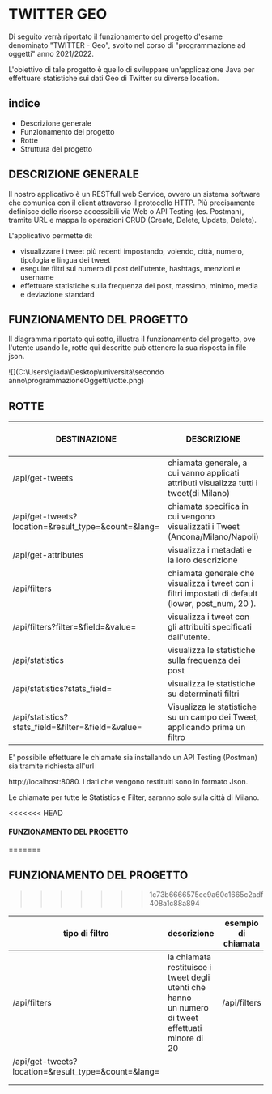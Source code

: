 # TWITTER GEO
Di seguito verrà riportato il funzionamento del progetto d'esame denominato "TWITTER - Geo", svolto nel corso di "programmazione ad oggetti" anno 2021/2022.

L'obiettivo di tale progetto è quello di sviluppare un'applicazione Java per effettuare statistiche sui dati Geo di Twitter su diverse location.

## indice

- Descrizione generale
- Funzionamento del progetto
- Rotte 
- Struttura del progetto



## DESCRIZIONE GENERALE

Il nostro applicativo è un RESTfull web Service, ovvero un sistema software che comunica con il client attraverso il protocollo HTTP. Più precisamente definisce delle risorse accessibili via Web o API Testing (es. Postman), tramite URL e mappa le operazioni CRUD (Create, Delete, Update, Delete).

L'applicativo permette di:

- visualizzare i tweet più recenti impostando, volendo, città, numero, tipologia e lingua dei tweet
- eseguire filtri sul numero di post dell'utente, hashtags, menzioni e username
- effettuare statistiche sulla frequenza dei post, massimo, minimo, media e deviazione standard



## FUNZIONAMENTO DEL PROGETTO

Il diagramma riportato qui sotto, illustra il funzionamento del progetto, ove l'utente usando le, rotte qui descritte può ottenere la sua risposta in file json.

![](C:\Users\giada\Desktop\università\secondo anno\programmazioneOggetti\rotte.png)



## ROTTE

| DESTINAZIONE                                                 | DESCRIZIONE                                                  | esempio di chiamata |
| ------------------------------------------------------------ | ------------------------------------------------------------ | ------------------- |
| /api/get-tweets                                              | chiamata generale, a cui vanno applicati attributi visualizza tutti i tweet(di Milano) | /api/filters        |
| /api/get-tweets?location=<value>&result_type=<value>&count=<value>&lang=<value> | chiamata specifica in cui vengono visualizzati i Tweet (Ancona/Milano/Napoli) |                     |
| /api/get-attributes                                          | visualizza i metadati e la loro descrizione                  |                     |
| /api/filters                                                 | chiamata generale che visualizza i tweet con i filtri impostati di default (lower, post_num, 20 ). |                     |
| /api/filters?filter=<value>&field=<value>&value=<value>      | visualizza i tweet con gli attribuiti specificati dall'utente. |                     |
| /api/statistics                                              | visualizza le statistiche sulla frequenza dei post           |                     |
| /api/statistics?stats_field=<value>                          | visualizza le statistiche su determinati filtri              |                     |
| /api/statistics?stats_field=<value>&filter=<value>&field=<value>&value=<value> | Visualizza le statistiche su un campo dei Tweet, applicando prima un filtro |                     |

E' possibile effettuare le chiamate sia installando un API Testing   (Postman) sia tramite richiesta all'url

 http://localhost:8080. I dati che vengono restituiti sono in formato Json.

Le chiamate per tutte le Statistics e Filter, saranno solo sulla città di Milano.

<<<<<<< HEAD
#### FUNZIONAMENTO DEL PROGETTO
=======


## FUNZIONAMENTO DEL PROGETTO
>>>>>>> 1c73b6666575ce9a60c1665c2adf408a1c88a894

| tipo di filtro                                               | descrizione                                                  | esempio di chiamata |
| ------------------------------------------------------------ | ------------------------------------------------------------ | ------------------- |
| /api/filters                                                 | la chiamata restituisce i tweet degli utenti che hanno<br />un numero di tweet effettuati minore di 20 | /api/filters        |
| /api/get-tweets?location=<value>&result_type=<value>&count=<value>&lang=<value> |                                                              |                     |
|                                                              |                                                              |                     |
|                                                              |                                                              |                     |

